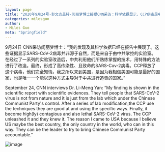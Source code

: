 ```yaml
---
layout: page
title: "2020年9月24号·郭文贵盖特·闫丽梦博士接受CNN采访：科学依据显示，CCP病毒是中共改造并释放。相信美国能够带领世界向中共追责"
categories: milesguo
author:
- Miles Guo
meta: "Springfield"
---
```


9月24日 CNN采访闫丽梦博士：“我的发现及其科学依据已经在报告中展现了。这些证据显示SARS-CoV-2病毒并非源于自然，而是来自于由中共掌控的实验室。在经过了一系列的实验室改造后，中共利用他们所熟练掌握的技术，用特殊的方法进行了改造。最终，形成了高传染性、且致命的SARS-Cov-2病毒。CCP释放了这个病毒，他们完全知情。我之所以来到美国，是因为我相信美国可能是最好的国家，也是唯一一个能以这种方式主导对于中共进行追责的国家。”

September 24, CNN interviews Dr. Li-Meng Yan: “My finding is shown in the scientific report with scientific evidences. They tell people that SARS-CoV-2 virus is not from nature and it is just from the lab which under the Chinese Communist Party's control. After a series of lab modification,the CCP use the techniques they are good at and using the specific ways. Finally, it become high(ly) contagious and also lethal SARS-CoV-2 virus. The CCP unleashed it and they knew it. The reason I came to USA because I believe US maybe the best country, the only country in the world, who can in this way. They can be the leader to try to bring Chinese Communist Party accountable." 

![image](../../../../image/milesguo/2020_09_25_Miles_Guo_Getter_2.png)
